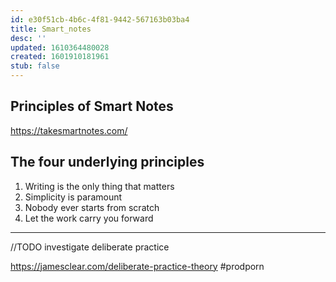```yaml
---
id: e30f51cb-4b6c-4f81-9442-567163b03ba4
title: Smart_notes
desc: ''
updated: 1610364480028
created: 1601910181961
stub: false
---
```


## Principles of Smart Notes 

https://takesmartnotes.com/

## The four underlying principles

1. Writing is the only thing that matters
2. Simplicity is paramount
3. Nobody ever starts from scratch
4. Let the work carry you forward

---

//TODO investigate deliberate practice

https://jamesclear.com/deliberate-practice-theory #prodporn
